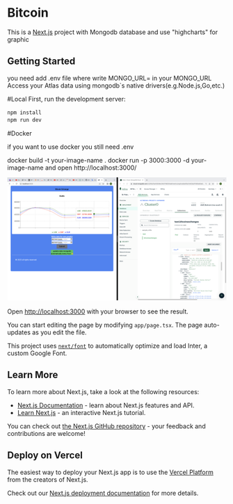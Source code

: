 # Bitcoin

This is a [Next.js](https://nextjs.org/) project with Mongodb database and use "highcharts" for graphic

## Getting Started

you need add .env file where write 
MONGO_URL= 
in your MONGO_URL Access your Atlas data using mongodb`s native drivers(e.g.Node.js,Go,etc.)

#Local
First, run the development server:
```bash
npm install
npm run dev
```


#Docker
<p>if you want to use docker you still need .env</p>
docker build -t your-image-name .
docker run -p 3000:3000 -d your-image-name
and open http://localhost:3000/


![Bitcoin](https://github.com/Vardanyan-Hovo/Bitcoin/blob/main/public/bitcoin.png)

Open [http://localhost:3000](http://localhost:3000) with your browser to see the result.

You can start editing the page by modifying `app/page.tsx`. The page auto-updates as you edit the file.

This project uses [`next/font`](https://nextjs.org/docs/basic-features/font-optimization) to automatically optimize and load Inter, a custom Google Font.

## Learn More

To learn more about Next.js, take a look at the following resources:

- [Next.js Documentation](https://nextjs.org/docs) - learn about Next.js features and API.
- [Learn Next.js](https://nextjs.org/learn) - an interactive Next.js tutorial.

You can check out [the Next.js GitHub repository](https://github.com/vercel/next.js/) - your feedback and contributions are welcome!

## Deploy on Vercel

The easiest way to deploy your Next.js app is to use the [Vercel Platform](https://vercel.com/new?utm_medium=default-template&filter=next.js&utm_source=create-next-app&utm_campaign=create-next-app-readme) from the creators of Next.js.

Check out our [Next.js deployment documentation](https://nextjs.org/docs/deployment) for more details.
